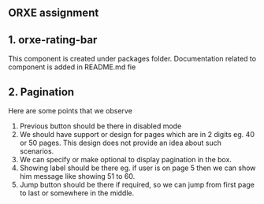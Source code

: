 ## ORXE assignment

## 1. orxe-rating-bar
This component is created under packages folder.
Documentation related to component is added in README.md fie

## 2. Pagination
Here are some points that we observe
1. Previous button should be there in disabled mode
2. We should have support or design for pages which are in 2 digits eg. 40 or 50 pages.
   This design does not provide an idea about such scenarios.
3. We can specify or make optional to display pagination in the box.
4. Showing label should be there eg. if user is on page 5 then we can show him message like showing 51 to 60.
5. Jump button should be there if required, so we can jump from first page to last or somewhere in the middle.

